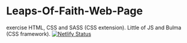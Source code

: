 # Leaps-Of-Faith-Web-Page
exercise
HTML, CSS and SASS (CSS extension).
Little of JS and Bulma (CSS framework).
[![Netlify Status](https://api.netlify.com/api/v1/badges/19645e40-c177-4520-b55d-29057807243c/deploy-status)](https://app.netlify.com/sites/leaps-of-faith/deploys)
